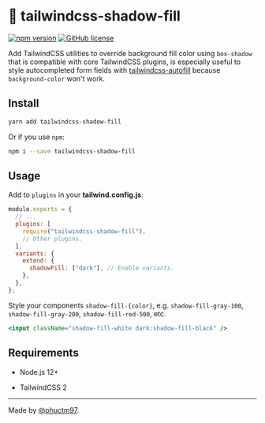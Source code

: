 # 🎨 tailwindcss-shadow-fill

[![npm version][npm badge]][npm url]
[![GitHub license][license badge]][license url]

Add TailwindCSS utilities to override background fill color using `box-shadow` that is compatible with core TailwindCSS plugins, is especially useful to style autocompleted form fields with [tailwindcss-autofill] because `background-color` won't work.

## Install

```bash
yarn add tailwindcss-shadow-fill
```

Or if you use `npm`:

```bash
npm i --save tailwindcss-shadow-fill
```

## Usage

Add to `plugins` in your **tailwind.config.js**:

```js
module.exports = {
  // ...
  plugins: [
    require("tailwindcss-shadow-fill"),
    // Other plugins.
  ],
  variants: {
    extend: {
      shadowFill: ["dark"], // Enable variants.
    },
  },
};
```

Style your components `shadow-fill-{color}`, e.g. `shadow-fill-gray-100`, `shadow-fill-gray-200`, `shadow-fill-red-500`, etc.

```jsx
<input className="shadow-fill-white dark:shadow-fill-black" />
```

## Requirements

- Node.js 12+

- TailwindCSS 2

---

Made by [@phuctm97].

<!-- Badges -->

[npm badge]: https://img.shields.io/npm/v/tailwindcss-shadow-fill?logo=npm
[license badge]: https://img.shields.io/github/license/phuctm97/tailwindcss-shadow-fill
[npm url]: https://www.npmjs.com/package/tailwindcss-shadow-fill
[license url]: /LICENSE

<!-- Links -->

[@phuctm97]: https://phuctm97.com
[tailwindcss-autofill]: https://github.com/phuctm97/tailwindcss-autofill
